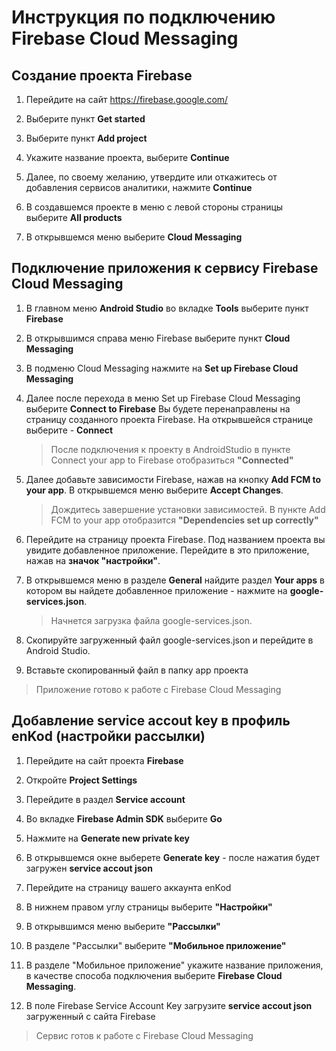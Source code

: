 ﻿# Инструкция по подключению Firebase Cloud Messaging

## Создание проекта Firebase

1. Перейдите на сайт <https://firebase.google.com/>

2. Выберите пункт **Get started**

3. Выберите пункт **Add project**

4. Укажите название проекта, выберите **Continue**

5. Далее, по своему желанию, утвердите или откажитесь от добавления сервисов аналитики, нажмите **Continue**

6. В создавшемся проекте в меню с левой стороны страницы выберите **All products**

7. В открывшемся меню выберите **Cloud Messaging**

## Подключение приложения к сервису Firebase Cloud Messaging

1. В главном меню **Android Studio** во вкладке **Tools** выберите пункт **Firebase**

2. В открывшимся справа меню Firebase выберите пункт **Cloud Messaging**

3. В подменю Cloud Messaging нажмите на **Set up Firebase Cloud Messaging**

4. Далее после перехода в меню Set up Firebase Cloud Messaging выберите **Connect to Firebase**
Вы будете перенаправлены на страницу созданного проекта Firebase. На открывшейся странице выберите - **Connect**

    > После подключения к проекту в AndroidStudio в пункте Connect your app to Firebase отобразиться **"Connected"**

5. Далее добавьте зависимости Firebase, нажав на кнопку **Add FCM to your app**. В открывшемся меню выберите **Accept Changes**.

    > Дождитесь завершение установки зависимостей. В пункте  Add FCM to your app отобразится **"Dependencies set up correctly"**

6. Перейдите на страницу проекта Firebase. Под названием проекта вы увидите добавленное приложение. Перейдите в это приложение, нажав на **значок "настройки"**.

7. В открывшемся меню в разделе **General** найдите раздел **Your apps** в котором вы найдете добавленное приложение - нажмите на **google-services.json**.

    > Начнется загрузка файла google-services.json.

8. Скопируйте загруженный файл google-services.json и перейдите в Android Studio.

9. Вставьте скопированный файл в папку app проекта

> Приложение готово к работе с Firebase Cloud Messaging

## Добавление service accout key в профиль enKod (настройки рассылки)

1. Перейдите на сайт проекта **Firebase**

2. Откройте **Project Settings**

3. Перейдите в раздел **Service account**

4. Во вкладке **Firebase Admin SDK** выберите **Go**

5. Нажмите на **Generate new private key**

6. В открывшемся окне выберете **Generate key** - после нажатия будет загружен **service accout json**

7. Перейдите на страницу вашего аккаунта enKod

8. В нижнем правом углу страницы выберите **"Настройки"**

9. В открывшимся меню выберите **"Рассылки"**

10. В разделе "Рассылки" выберите **"Мобильное приложение"**

11. В разделе "Мобильное приложение" укажите название приложения, в качестве способа подключения выберите **Firebase Cloud Messaging**.

12. В поле Firebase Service Account Key загрузите **service accout json** загруженный с сайта Firebase

> Сервис готов к работе с Firebase Cloud Messaging
